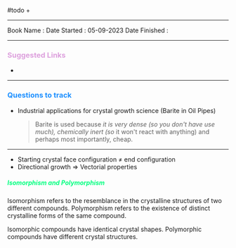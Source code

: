 #todo 
+ 

<hr>

Book Name : 
Date Started : 05-09-2023
Date Finished : 

<hr>

### <span  style = "color:Plum">Suggested Links </span>
+ 

<hr>


### <span  style = "color:dodgerblue">Questions to track </span>
+ Industrial applications for crystal growth science (Barite in Oil Pipes)
  > Barite is used because _it is very dense (so you don't have use much), chemically inert (so_ it won't react with anything) and perhaps most importantly, cheap.


<hr>


+ Starting crystal face configuration ≠ end configuration
+  Directional growth $\Longrightarrow$ Vectorial properties

##### <span  style = "color:SpringGreen">Isomorphism and Polymorphism</span>
Isomorphism refers to the resemblance in the crystalline structures of two different compounds.
Polymorphism refers to the existence of distinct crystalline forms of the same compound.

 Isomorphic compounds have identical crystal shapes. 
 Polymorphic compounds have different crystal structures.


